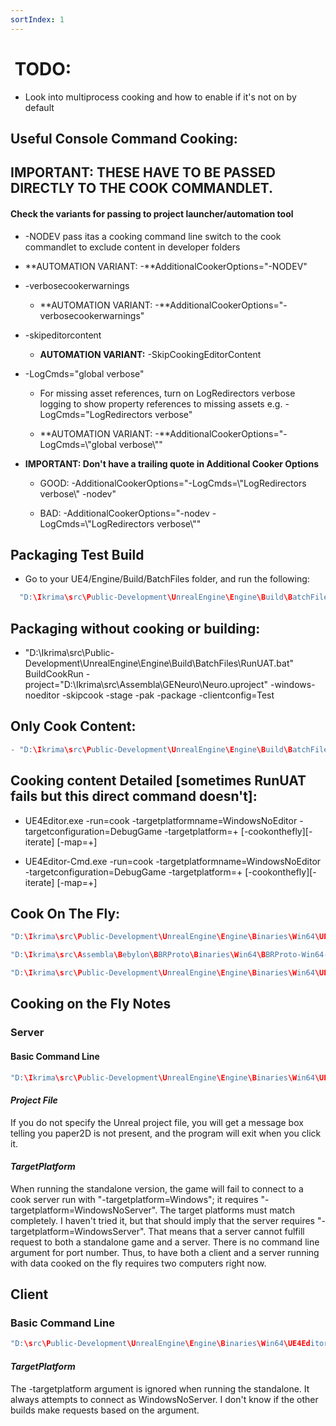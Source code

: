 ```yaml
---
sortIndex: 1
---
```


#  TODO:

- Look into multiprocess cooking and how to enable if it's not on by default

## Useful Console Command Cooking:

## IMPORTANT: THESE HAVE TO BE PASSED DIRECTLY TO THE COOK COMMANDLET.

#### Check the variants for passing to project launcher/automation tool

- \-NODEV pass itas a cooking command line switch to the cook commandlet to exclude content in developer folders

- **AUTOMATION VARIANT: -**AdditionalCookerOptions="-NODEV"

- \-verbosecookerwarnings

  - **AUTOMATION VARIANT: -**AdditionalCookerOptions="-verbosecookerwarnings"

- \-skipeditorcontent

  - **AUTOMATION VARIANT:** -SkipCookingEditorContent

- \-LogCmds="global verbose"

  - For missing asset references, turn on LogRedirectors verbose logging to show property references to missing assets e.g. -LogCmds="LogRedirectors verbose"

  - **AUTOMATION VARIANT: -**AdditionalCookerOptions="-LogCmds=\\"global verbose\\""

- **IMPORTANT: Don't have a trailing quote in Additional Cooker Options**

  - GOOD: -AdditionalCookerOptions="-LogCmds=\\"LogRedirectors verbose\\" -nodev"

  - BAD: -AdditionalCookerOptions="-nodev -LogCmds=\\"LogRedirectors verbose\\""

## Packaging Test Build

- Go to your UE4/Engine/Build/BatchFiles folder, and run the following:

```cpp
  "D:\Ikrima\src\Public-Development\UnrealEngine\Engine\Build\BatchFiles\RunUAT.bat" BuildCookRun -project="D:\Ikrima\src\Assembla\GENeuro\Neuro.uproject" -windows-noeditor -cook -build -stage -pak -package -clientconfig=Test
```

## Packaging without cooking or building:

- "D:\\Ikrima\\src\\Public-Development\\UnrealEngine\\Engine\\Build\\BatchFiles\\RunUAT.bat" BuildCookRun -project="D:\\Ikrima\\src\\Assembla\\GENeuro\\Neuro.uproject" -windows-noeditor -skipcook -stage -pak -package -clientconfig=Test

## Only Cook Content:

```cpp
- "D:\Ikrima\src\Public-Development\UnrealEngine\Engine\Build\BatchFiles\RunUAT.bat" BuildCookRun -project="D:\Ikrima\src\Assembla\GENeuro\Neuro.uproject" -windows-noeditor -cook -iterate -clientconfig=Test
```

## Cooking content Detailed \[sometimes RunUAT fails but this direct command doesn't]:

- UE4Editor.exe <uproject> -run=cook -targetplatformname=WindowsNoEditor -targetconfiguration=DebugGame -targetplatform=<Plat1>+<Plat2> [-cookonthefly][-iterate] [-map=<Map1>+<Map2>]

- UE4Editor-Cmd.exe <uproject> -run=cook -targetplatformname=WindowsNoEditor -targetconfiguration=DebugGame -targetplatform=<Plat1>+<Plat2> [-cookonthefly][-iterate] [-map=<Map1>+<Map2>]

## Cook On The Fly:

```cpp
"D:\Ikrima\src\Public-Development\UnrealEngine\Engine\Binaries\Win64\UE4Editor.exe" "D:\Ikrima\src\Assembla\Bebylon\BBRProto\BBRProto.uproject" -run=cook -targetplatform=Windows -cookonthefly -iterate -debug -log

"D:\Ikrima\src\Assembla\Bebylon\BBRProto\Binaries\Win64\BBRProto-Win64-DebugGame.exe" -Game -debug -log -filehostip=127.0.0.1

"D:\Ikrima\src\Public-Development\UnrealEngine\Engine\Binaries\Win64\UE4Editor.exe" "D:\Ikrima\src\Assembla\Bebylon\BBRProto\BBRProto.uproject" -targetplatform=Windows -Game -debug -log -filehostip=127.0.0.1
```

## Cooking on the Fly Notes

### Server

#### Basic Command Line

```cpp
"D:\Ikrima\src\Public-Development\UnrealEngine\Engine\Binaries\Win64\UE4Editor.exe" "D:\Ikrima\src\Assembla\Bebylon\BBRProto\BBRProto.uproject" -run=cook -targetplatform=Windows -cookonthefly -iterate -debug -log
```

#### *Project File*

If you do not specify the Unreal project file, you will get a message box telling you paper2D is not present, and the program will exit when you click it.

#### *TargetPlatform*

When running the standalone version, the game will fail to connect to a cook server run with "-targetplatform=Windows"; it requires "-targetplatform=WindowsNoServer". The target platforms must match completely. I haven't tried it, but that should imply that the server requires "-targetplatform=WindowsServer". That means that a server cannot fulfill request to both a standalone game and a server. There is no command line argument for port number. Thus, to have both a client and a server running with data cooked on the fly requires two computers right now.

## Client

### Basic Command Line

```cpp
"D:\src\Public-Development\UnrealEngine\Engine\Binaries\Win64\UE4Editor-Win64-Debug.exe" "D:\src\Assembla\Bebylon\BBR\BBR.uproject" -targetplatform=Windows -Game -debug -log -filehostip=127.0.0.1
```

#### *TargetPlatform*

The -targetplatform argument is ignored when running the standalone. It always attempts to connect as WindowsNoServer. I don't know if the other builds make requests based on the argument.
